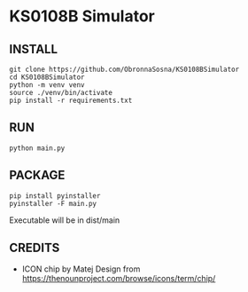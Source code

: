 # KS0108B Simulator

## INSTALL
```
git clone https://github.com/ObronnaSosna/KS0108BSimulator
cd KS0108BSimulator
python -m venv venv
source ./venv/bin/activate
pip install -r requirements.txt
```

## RUN
```
python main.py
```

## PACKAGE
```
pip install pyinstaller
pyinstaller -F main.py
```
Executable will be in dist/main

## CREDITS
- ICON chip by Matej Design from https://thenounproject.com/browse/icons/term/chip/
